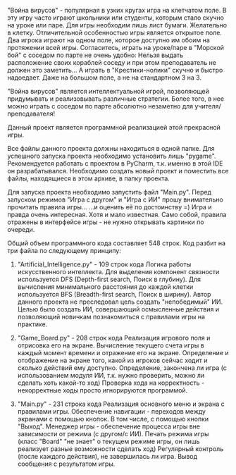 "Война вирусов" - популярная в узких кругах игра на клетчатом поле.
В эту игру часто играют школьники или студенты, которым стало скучно на уроке или паре.
Для игры необходим лишь лист бумаги. Желательно в клетку. 
Отличительной особенностью игры является открытое поле.
Два игрока играют на одном поле, которое доступно им обоим на протяжении всей игры.
Согласитесь, играть на уроке/паре в "Морской бой" с соседом по парте не очень удобно:
Нельзя выдать расположение своих кораблей соседу и при этом преподаватель не должен это заметить...
А играть в "Крестики-нолики" скучно и быстро надоедает. Даже на большом поле, а не на стандартном 3 на 3.

"Война вирусов" является интеллектуальной игрой, позволяющей придумывать и реализовывать различные стратегии.
Более того, в нее можно играть с соседом по парте абсолютно незаметно для учителя/преподавателя!

Данный проект является программной реализацией этой прекрасной игры.

Все файлы данного проекта должны находиться в одной папке.
Для успешного запуска проекта необходимо установить лишь "pygame".
Рекомендуется работать с проектом в PyCharm, т.к. именно в этой IDE он разрабатывался.
Необходимо создать новый проект и поместить все файлы, находящиеся в этом архиве, в папку проекта.

Для запуска проекта необходимо запустить файл "Main.py".
Перед запуском режимов "Игра с другом" и "Игра с ИИ" прошу внимательно прочитать правила игры...
...и оценить её по достоинству =)
Игра и правда очень интересная. Хотя и мало известная.
Само собой, правила отражены в интерфейсе игры - не нужно открывать картинки по очереди.

Общий объем программного кода составляет 548 строк.
Код разбит на три файла по следующему принципу:

1. "Artificial_Intelligence.py" - 109 строк кода
Логика работы искусственного интеллекта.
Для выделения компонент связности используется DFS (Depth-first search, Поиск в глубину).
Для вычисления минимального расстояния до каждой клетки используется BFS (Breadth-first search, Поиск в ширину).
Автор данного проекта не преследовал цель создать "непобедимый" ИИ.
Целью было создать ИИ, совершающий осмысленные действия и позволяющий новичкам познакомиться с правилами игры на практике.  

2. "Game_Board.py" - 208 строк кода
Реализация игрового поля и отрисовка его на экране.
Вычисление текущего счета игры в каждый момент времени и отражение его на экране.
Определение и отображение на экране того, какой из игроков сейчас ходит и сколько действий ему доступно.
Определение, закончена ли игра (с использованием модуля ИИ, т.к. нужно проверить, можно ли сделать хоть какой-то ход)
Проверка хода на корректность - некорректные ходы просто игнорируются программой.    
   
3. "Main.py" - 231 строка кода
Реализация основного меню и экрана с правилами игры.
Обеспечение навигации - переходов между экранами с помощью кнопок. В том числе, с помощью кнопки "Выход".
Менеджер игры - обеспечение процесса игры вне зависимости от режима (с другом/с ИИ).
Печать режима игры (класс "Board" "не знает" о текущем режиме игры, он лишь реализует разные возможности сделать ход)
Регулярный контроль (после каждого действия), не завершилась ли игра. Вывод сообщения с результатом игры. 